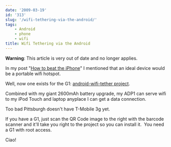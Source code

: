 ```yaml
---
date: '2009-03-19'
id: '313'
slug: '/wifi-tethering-via-the-android/'
tags:
    - Android
    - phone
    - wifi
title: Wifi Tethering via the Android
---
```


**Warning**: This article is very out of date and no longer applies.

In my post "[How to beat the iPhone](../how-to-beat-the-iphone)" I mentioned
that an ideal device would be a portable wifi hotspot.

Well, now one exists for the G1:
[android-wifi-tether project](http://code.google.com/p/android-wifi-tether/).

<!-- more -->

Combined with my giant 2600mAh battery upgrade, my ADP1 can serve wifi to my
iPod Touch and laptop anyplace I can get a data connection.

Too bad Pittsburgh doesn't have T-Mobile 3g yet.

If you have a G1, just scan the QR Code image to the right with the barcode
scanner and it'll take you right to the project so you can install it.  You
need a G1 with root access.

Ciao!
